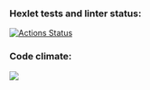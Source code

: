 ### Hexlet tests and linter status:
[![Actions Status](https://github.com/artemBeletzky/python-project-lvl1/workflows/hexlet-check/badge.svg)](https://github.com/artemBeletzky/python-project-lvl1/actions)

### Code climate:
<a href="https://codeclimate.com/github/artemBeletzky/python-project-lvl1/maintainability"><img src="https://api.codeclimate.com/v1/badges/ed664d60b1d2e83fd046/maintainability" /></a>
